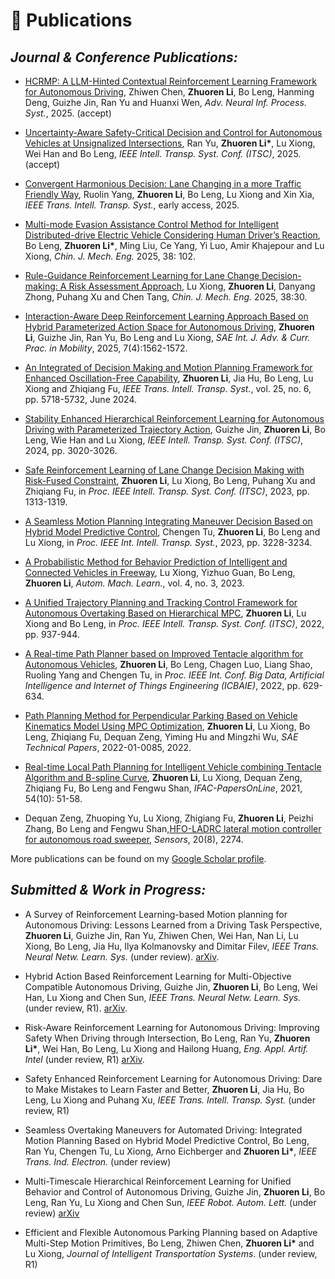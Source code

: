 
# 📖 Publications

## ***Journal & Conference Publications:***

- [<u>HCRMP: A LLM-Hinted Contextual Reinforcement Learning Framework for Autonomous Driving</u>](https://arxiv.org/abs/2505.15793), Zhiwen Chen, **Zhuoren Li**, Bo Leng, Hanming Deng, Guizhe Jin, Ran Yu and Huanxi Wen, *Adv. Neural Inf. Process. Syst.*, 2025. (accept)
 
- [<u>Uncertainty-Aware Safety-Critical Decision and Control for Autonomous Vehicles at Unsignalized Intersections</u>](https://arxiv.org/abs/2505.19939), Ran Yu, **Zhuoren Li\***, Lu Xiong, Wei Han and Bo Leng, *IEEE Intell. Transp. Syst. Conf. (ITSC)*, 2025. (accept)

- [<u>Convergent Harmonious Decision: Lane Changing in a more Traffic Friendly Way</u>](https://ieeexplore.ieee.org/document/11130420), Ruolin Yang, **Zhuoren Li**, Bo Leng, Lu Xiong and Xin Xia, *IEEE Trans. Intell. Transp. Syst.*, early access, 2025. 
<!-- - [PDF](/assets/pdf/paper/2025CHRL.pdf) -->

- [<u>Multi-mode Evasion Assistance Control Method for Intelligent Distributed-drive Electric Vehicle Considering Human Driver’s Reaction</u>](https://cjme.springeropen.com/articles/10.1186/s10033-025-01270-2), Bo Leng, **Zhuoren Li\***, Ming Liu, Ce Yang, Yi Luo, Amir Khajepour and Lu Xiong, *Chin. J. Mech. Eng.* 2025, 38: 102. 
<!-- - [PDF](/assets/pdf/paper/2025MEAC.pdf) -->

- [<u>Rule-Guidance Reinforcement Learning for Lane Change Decision-making: A Risk Assessment Approach</u>](https://cjme.springeropen.com/articles/10.1186/s10033-024-01160-z), Lu Xiong, **Zhuoren Li**, Danyang Zhong, Puhang Xu and Chen Tang, *Chin. J. Mech. Eng.* 2025, 38:30. 
<!-- - [PDF](/assets/pdf/paper/Rule-Guidance Reinforcement Learning for Lane Change Decision-making: A Risk Assessment Approach.pdf), [DOI]. -->

- [<u>Interaction-Aware Deep Reinforcement Learning Approach Based on Hybrid Parameterized Action Space for Autonomous Driving</u>](https://doi.org/10.4271/2024-01-7035), **Zhuoren Li**, Guizhe Jin, Ran Yu, Bo Leng and Lu Xiong, *SAE Int. J. Adv. & Curr. Prac. in Mobility*, 2025, 7(4):1562-1572. 
<!-- - [PDF](/assets/pdf/paper/2024SAEICVS 2024-01-7035.pdf), [DOI]. -->

- [<u>An Integrated of Decision Making and Motion Planning Framework for Enhanced Oscillation-Free Capability</u>](https://ieeexplore.ieee.org/document/10328568), **Zhuoren Li**, Jia Hu, Bo Leng, Lu Xiong and Zhiqiang Fu, *IEEE Trans. Intell. Transp. Syst.*, vol. 25, no. 6, pp. 5718-5732, June 2024. 
<!-- - [PDF](/assets/pdf/paper/An_Integrated_of_Decision_Making_and_Motion_Planning_Framework_for_Enhanced_Oscillation-Free_Capability.pdf), [DOI]. -->

- [<u>Stability Enhanced Hierarchical Reinforcement Learning for Autonomous Driving with Parameterized Trajectory Action</u>](https://ieeexplore.ieee.org/document/10920092), Guizhe Jin, **Zhuoren Li**, Bo Leng, Wie Han and Lu Xiong, *IEEE Intell. Transp. Syst. Conf. (ITSC)*, 2024, pp. 3020-3026.
<!-- -  [PDF](/assets/pdf/paper/ITSC2024.pdf), [DOI]. -->

- [<u>Safe Reinforcement Learning of Lane Change Decision Making with Risk-Fused Constraint</u>](https://ieeexplore.ieee.org/document/10422331),  **Zhuoren Li**, Lu Xiong, Bo Leng, Puhang Xu and Zhiqiang Fu, in *Proc. IEEE Intell. Transp. Syst. Conf. (ITSC)*, 2023, pp. 1313-1319. 
<!-- - [PDF](/assets/pdf/paper/Safe_Reinforcement_Learning_of_Lane_Change_Decision_Making_with_Risk-Fused_Constraint.pdf), [DOI]. -->

- [<u>A Seamless Motion Planning Integrating Maneuver Decision Based on Hybrid Model Predictive Control</u>](https://ieeexplore.ieee.org/document/10422155), Chengen Tu, **Zhuoren Li**, Bo Leng and Lu Xiong, in *Proc. IEEE Int. Intell. Transp. Syst.*, 2023, pp. 3228-3234.

- [A Probabilistic Method for Behavior Prediction of Intelligent and Connected Vehicles in Freeway](https://www.clausiuspress.com/article/9892.html), Lu Xiong, Yizhuo Guan, Bo Leng, **Zhuoren Li**, *Autom. Mach. Learn.*, vol. 4, no. 3, 2023. 
<!-- - [PDF](/assets/pdf/article_1700793977.pdf), [DOI]. -->

- [<u>A Unified Trajectory Planning and Tracking Control Framework for Autonomous Overtaking Based on Hierarchical MPC</u>](https://ieeexplore.ieee.org/document/9922186), **Zhuoren Li**, Lu Xiong and Bo Leng, in *Proc. IEEE Intell. Transp. Syst. Conf. (ITSC)*, 2022, pp. 937-944. 
<!-- [PDF](/assets/pdf/paper/A_Unified_Trajectory_Planning_and_Tracking_Control_Framework_for_Autonomous_Overtaking_Based_on_Hierarchical_MPC.pdf), [DOI]. -->

- [<u>A Real-time Path Planner based on Improved Tentacle algorithm for Autonomous Vehicles</u>](https://ieeexplore.ieee.org/document/9985832), **Zhuoren Li**, Bo Leng, Chagen Luo, Liang Shao, Ruoling Yang and Chengen Tu, in *Proc. IEEE Int. Conf. Big Data, Artificial Intelligence and Internet of Things Engineering (ICBAIE)*, 2022, pp. 629-634. 
<!-- [PDF](/assets/pdf/paper/A_Real-time_Path_Planner_based_on_Improved_Tentacle_Algorithm_for_Autonomous_Vehicles.pdf), [DOI]. -->

- [<u>Path Planning Method for Perpendicular Parking Based on Vehicle Kinematics Model Using MPC Optimization</u>](https://saemobilus.sae.org/papers/path-planning-method-perpendicular-parking-based-vehicle-kinematics-model-using-mpc-optimization-2022-01-0085), **Zhuoren Li**, Lu Xiong, Bo Leng, Zhiqiang Fu, Dequan Zeng, Yiming Hu and Mingzhi Wu, *SAE Technical Papers*, 2022-01-0085, 2022. 
<!-- - [PDF](/assets/pdf/paper/Path_Planning_Method_for_Perpendicular_Parking_based_on_Vehicle_Kinematics_Model_using_MPC_Optimization.pdf), [DOI](https://saemobilus.sae.org/papers/path-planning-method-perpendicular-parking-based-vehicle-kinematics-model-using-mpc-optimization-2022-01-0085). -->

- [<u>Real-time Local Path Planning for Intelligent Vehicle combining Tentacle Algorithm and B-spline Curve</u>](https://www.sciencedirect.com/science/article/pii/S2405896321015421?via%3Dihub), **Zhuoren Li**, Lu Xiong, Dequan Zeng, Zhiqiang Fu, Bo Leng and Fengwu Shan, *IFAC-PapersOnLine*, 2021, 54(10): 51-58.
<!-- -  [PDF](/assets/pdf/paper/2021B-splineCurvePlanner.pdf), [DOI].  -->

- Dequan Zeng, Zhuoping Yu, Lu Xiong, Zhigiang Fu, **Zhuoren Li**, Peizhi Zhang, Bo Leng and Fengwu Shan,[<u>HFO-LADRC lateral motion controller for autonomous road sweeper</u>](https://www.mdpi.com/1424-8220/20/8/2274), *Sensors*, 20(8), 2274. 
<!-- - [PDF](/assets/pdf/paperHFO-LADRC.pdf), [DOI]. -->

More publications can be found on my [Google Scholar profile](https://scholar.google.com/citations?user=5HSKGBUAAAAJ&hl=en).

## ***Submitted & Work in Progress:***
<!-- 💬 -->

- A Survey of Reinforcement Learning-based Motion planning for Autonomous Driving: Lessons Learned from a Driving Task Perspective, **Zhuoren Li**, Guizhe Jin, Ran Yu, Zhiwen Chen, Wei Han, Nan Li, Lu Xiong, Bo Leng, Jia Hu, Ilya Kolmanovsky and Dimitar Filev, *IEEE Trans. Neural Netw. Learn. Sys.* (under review). [arXiv](https://arxiv.org/abs/2503.23650).
<!-- - [PDF](/assets/pdf/paper/2503.23650v1.pdf),  -->

- Hybrid Action Based Reinforcement Learning for Multi-Objective Compatible Autonomous Driving, Guizhe Jin, **Zhuoren Li**, Bo Leng, Wei Han, Lu Xiong and Chen Sun, *IEEE Trans. Neural Netw. Learn. Sys.* (under review, R1). [arXiv](https://arxiv.org/abs/2501.08096).
<!-- - [PDF](/assets/pdf/paper/Hybrid_Action_Based_Reinforcement_Learning_for_Multi_Objective_Compatible_Autonomous_Driving.pdf), -->

- Risk-Aware Reinforcement Learning for Autonomous Driving: Improving Safety When Driving through Intersection, Bo Leng, Ran Yu, **Zhuoren Li\***, Wei Han, Bo Leng, Lu Xiong and Hailong Huang, *Eng. Appl. Artif. Intel* (under review, R1) [arXiv](http://arxiv.org/abs/2503.19690).
<!-- - [PDF](/assets/pdf/paper/SRL2024In.pdf),  -->
        
- Safety Enhanced Reinforcement Learning for Autonomous Driving: Dare to Make Mistakes to Learn Faster and Better, **Zhuoren Li**, Jia Hu, Bo Leng, Lu Xiong and Puhang Xu, *IEEE Trans. Intell. Transp. Syst.* (under review, R1)

- Seamless Overtaking Maneuvers for Automated Driving: Integrated Motion Planning Based on Hybrid Model Predictive Control, Bo Leng, Ran Yu, Chengen Tu, Lu Xiong, Arno Eichberger and **Zhuoren Li\***, *IEEE Trans. Ind. Electron.* (under review)

- Multi-Timescale Hierarchical Reinforcement Learning for Unified Behavior and Control of Autonomous Driving, Guizhe Jin, **Zhuoren Li**, Bo Leng, Ran Yu, Lu Xiong and Chen Sun, *IEEE Robot. Autom. Lett.* (under review) [arXiv](https://arxiv.org/pdf/2506.23771)
  
- Efficient and Flexible Autonomous Parking Planning based on Adaptive Multi-Step Motion Primitives, Bo Leng, Zhiwen Chen, **Zhuoren Li\*** and Lu Xiong, *Journal of Intelligent Transportation Systems*. (under review, R1)




<!-- - *2022.02*, Hosted MLNLP seminar \| [\[Video\]](https://www.bilibili.com/video/BV1wF411x7qh)
- *2021.06*, Audio & Speech Synthesis, Huawei internal talk
- *2021.03*, Non-autoregressive Speech Synthesis, PaperWeekly & biendata \| [\[video\]](https://www.bilibili.com/video/BV1uf4y1t7Hr/)
- *2020.12*, Non-autoregressive Speech Synthesis, Huawei Noah's Ark Lab internal talk -->

<!-- # 💻 Internships
- *2021.06 - 2021.09*, Alibaba, Hangzhou. -->
